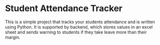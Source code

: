 # Student Attendance Tracker

This is a simple project that tracks your students attendance and is written using Python. It is supported by backend, which stores values in an excel sheet and sends warning to students if they take leave more than their margin.
